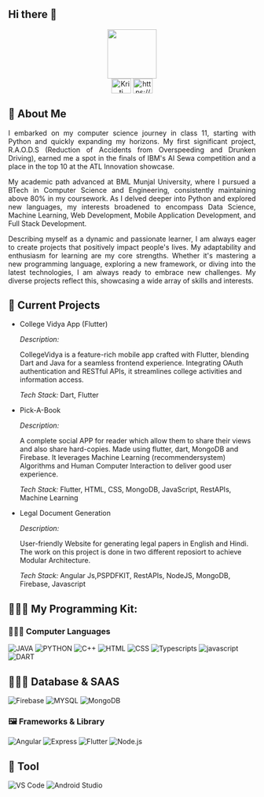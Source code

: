 ## Hi there 👋

<div id="header" align="center">
<img src="https://i.giphy.com/media/v1.Y2lkPTc5MGI3NjExd3NpZmY0amZwa3kxemRkYXdxamYxa3YyOWljcHJ0dDB6dDdkOWp4NSZlcD12MV9pbnRlcm5hbF9naWZfYnlfaWQmY3Q9Zw/Oa5op39YNH8QMAaEco/giphy.gif"width="100"/>

<div>
<a href="https://x.com/BankaKriti75801" target="blank"><img align="center" src="https://raw.githubusercontent.com/rahuldkjain/github-profile-readme-generator/master/src/images/icons/Social/twitter.svg" alt="Kriti Banka" height="30" width="40" /></a>  
<a href="www.linkedin.com/in/kriti-banka-083655221" target="blank"><img align="center" src="https://raw.githubusercontent.com/rahuldkjain/github-profile-readme-generator/master/src/images/icons/Social/linked-in-alt.svg" alt="https://x.com/BankaKriti75801" height="30" width="40" /></a>  
</div>
</div>

<h2 align="left">🌟 About Me</h2>

<p align="justify">I embarked on my computer science journey in class 11, starting with Python and quickly expanding my horizons. My first significant project, R.A.O.D.S (Reduction of Accidents from Overspeeding and Drunken Driving), earned me a spot in the finals of IBM's AI Sewa competition and a place in the top 10 at the ATL Innovation showcase.</p>

<p align="justify">My academic path advanced at BML Munjal University, where I pursued a BTech in Computer Science and Engineering, consistently maintaining above 80% in my coursework. As I delved deeper into Python and explored new languages, my interests broadened to encompass Data Science, Machine Learning, Web Development, Mobile Application Development, and Full Stack Development.</p>

<p align="justify">Describing myself as a dynamic and passionate learner, I am always eager to create projects that positively impact people's lives. My adaptability and enthusiasm for learning are my core strengths. Whether it's mastering a new programming language, exploring a new framework, or diving into the latest technologies, I am always ready to embrace new challenges. My diverse projects reflect this, showcasing a wide array of skills and interests.
</p>

<h2 align="left"> 🔭 Current Projects </h2>

- College Vidya App (Flutter)
  
  <i>Description:</i> <p>CollegeVidya is a feature-rich mobile app crafted with Flutter, blending Dart and Java for a seamless frontend experience. Integrating OAuth   authentication and RESTful APIs, it streamlines college activities and information access.</p>
  
   <i>Tech Stack:</i> Dart, Flutter

- Pick-A-Book

  <i>Description:</i> <p>A complete social APP for reader which allow them to share their views and also share hard-copies. Made using flutter, dart, MongoDB and Firebase.  It leverages Machine Learning (recommendersystem) Algorithms and Human Computer Interaction to deliver good user experience.</p>
  
   <i>Tech Stack:</i> Flutter, HTML, CSS, MongoDB, JavaScript, RestAPIs, Machine Learning

- Legal Document Generation

  <i>Description:</i> <p>User-friendly Website for generating legal papers in English and Hindi. The work on this project is done in two different reposiort to achieve Modular Architecture.
  </p>
  <i>Tech Stack: </i> Angular Js,PSPDFKIT, RestAPIs, NodeJS,  MongoDB, Firebase, Javascript

## 👨🏻‍💻 My Programming Kit:

### 👨🏻‍💻 Computer Languages

<p>
  <img alt="JAVA" src="https://img.shields.io/badge/Java-ED8B00?style=for-the-badge&logo=openjdk&logoColor=white" />
  <img alt="PYTHON" src="https://img.shields.io/badge/python-3670A0?style=for-the-badge&logo=python&logoColor=ffdd54" />
  <img alt="C++" src="https://img.shields.io/badge/c++-%2300599C.svg?style=for-the-badge&logo=c%2B%2B&logoColor=white" />
  <img alt="HTML" src="https://img.shields.io/badge/html5-%23E34F26.svg?style=for-the-badge&logo=html5&logoColor=white" />
  <img alt="CSS" src="https://img.shields.io/badge/css3-%231572B6.svg?style=for-the-badge&logo=css3&logoColor=white" />
  <img alt="Typescripts" src="https://img.shields.io/badge/typescript-%23007ACC.svg?style=for-the-badge&logo=typescript&logoColor=white" />
  <img alt="javascript" src="https://img.shields.io/badge/javascript-%23E5A00D.svg?style=for-the-badge&logo=javascript&logoColor=white" />
  <img alt="DART" src="https://img.shields.io/badge/dart-%230175C2.svg?style=for-the-badge&logo=dart&logoColor=white" />
</p>

## 👨🏻‍💻 Database & SAAS

<p>
  <img alt="Firebase" src="https://img.shields.io/badge/Firebase-039BE5?style=for-the-badge&logo=Firebase&logoColor=white" />
  <img alt="MYSQL" src="https://img.shields.io/badge/mysql-%2300f.svg?style=for-the-badge&logo=mysql&logoColor=white" />
  <img alt="MongoDB" src="https://img.shields.io/badge/MongoDB-%234ea94b.svg?style=for-the-badge&logo=mongodb&logoColor=white" />
</p>

### 🖼 Frameworks & Library

<p>
  <img alt="Angular" src="https://img.shields.io/badge/angular-%23DD0031.svg?style=for-the-badge&logo=angular&logoColor=white" />
  <img alt="Express" src="https://img.shields.io/badge/express.js-%23404d59.svg?style=for-the-badge&logo=express&logoColor=%2361DAFB" />
  <img alt="Flutter" src="https://img.shields.io/badge/Flutter-%2302569B.svg?style=for-the-badge&logo=Flutter&logoColor=white" />
  <img alt="Node.js" src="https://img.shields.io/badge/node.js-6DA55F?style=for-the-badge&logo=node.js&logoColor=white" />
</p>

## 🌸 Tool 

<p>
  <img alt="VS Code" src="https://img.shields.io/badge/VS%20Code-0078d7.svg?style=for-the-badge&logo=visual-studio-code&logoColor=white" />
  <img alt="Android Studio" src="https://img.shields.io/badge/Android%20Studio-3DDC84.svg?style=for-the-badge&logo=android-studio&logoColor=white" />
</p>



 


</p>

<!--
**kriti-banka/kriti-banka** is a ✨ _special_ ✨ repository because its `README.md` (this file) appears on your GitHub profile.

Here are some ideas to get you started:

- 🔭 I’m currently working on ...
- 🌱 I’m currently learning ...
- 👯 I’m looking to collaborate on ...
- 🤔 I’m looking for help with ...
- 💬 Ask me about ...
- 📫 How to reach me: ...
- 😄 Pronouns: ...
- ⚡ Fun fact: ...
-->
